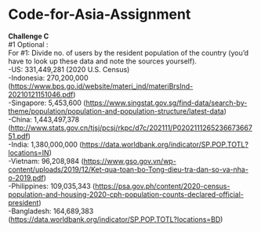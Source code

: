 # Code-for-Asia-Assignment
**Challenge C<br/>**
#1 Optional :<br/>
For #1: Divide no. of users by the resident population of the country (you’d have to look up these data and note the sources yourself).<br/>
 -US:  331,449,281 (2020 U.S. Census)<br/>
 -Indonesia: 270,200,000 (https://www.bps.go.id/website/materi_ind/materiBrsInd-20210121151046.pdf)<br/>
 -Singapore: 	5,453,600 (https://www.singstat.gov.sg/find-data/search-by-theme/population/population-and-population-structure/latest-data)<br/>
 -China: 1,443,497,378 (http://www.stats.gov.cn/tjsj/pcsj/rkpc/d7c/202111/P020211126523667366751.pdf)<br/>
 -India: 1,380,000,000 (https://data.worldbank.org/indicator/SP.POP.TOTL?locations=IN)<br/>
 -Vietnam: 96,208,984 (https://www.gso.gov.vn/wp-content/uploads/2019/12/Ket-qua-toan-bo-Tong-dieu-tra-dan-so-va-nha-o-2019.pdf)<br/>
 -Philippines: 109,035,343 (https://psa.gov.ph/content/2020-census-population-and-housing-2020-cph-population-counts-declared-official-president)<br/>
 -Bangladesh: 164,689,383 (https://data.worldbank.org/indicator/SP.POP.TOTL?locations=BD)<br/>
